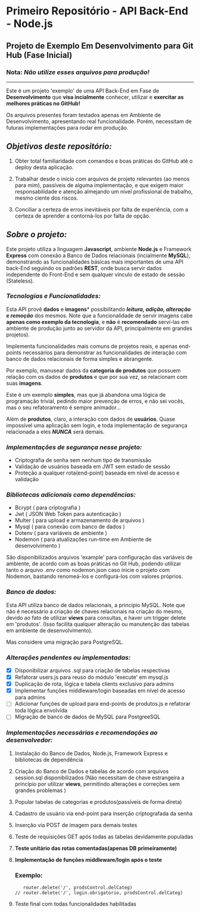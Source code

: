 # Primeiro Repositório - API Back-End - Node.js

## Projeto de Exemplo Em Desenvolvimento para Git Hub (Fase Inicial)

### Nota: ***Não utilize esses arquivos para produção!***
<hr>
Este é um projeto 'exemplo' de uma API Back-End em Fase de <b>Desenvolvimento</b> que <b>visa 
incialmente</b> conhecer, utilizar e <b>exercitar as melhores práticas no GitHub!</b>

Os arquivos presentes foram testados apenas em Ambiente de Desenvolvimento, apresentando real funcionalidade. Porém, 
necessitam de futuras implementações para rodar em produção.

## ***Objetivos deste repositório:***

1. Obter total familiaridade com comandos e boas práticas do GitHub até o deploy desta aplicação.

2. Trabalhar desde o início com arquivos de projeto relevantes (ao menos para mim), passíveis de alguma implementação, e que exigem maior responsabilidade e atenção almejando um nível profissional de trabalho, mesmo ciente dos riscos.

3. Conciliar a certeza de erros inevitáveis por falta de experiência, com a certeza de aprender a contorná-los por falta de opção.

## ***Sobre o projeto:***

  Este projeto utiliza a linguagem **Javascript**, ambiente **Node.js** e Framework **Express** com conexão a Banco de Dados relacionais (incialmente **MySQL**), demonstrando as funcionalidades básicas mais importantes de uma API back-End seguindo os padrões **REST**, onde busca servir dados independente do Front-End e sem qualquer vínculo de estado de sessão (Stateless).

### ***Tecnologias e Funcionalidades:***

Esta API provê **dados** e **imagens*** possibilitando ***leitura, adição, alteração e remoção*** dos mesmos.
Note que a funcionalidade de servir imagens cabe **apenas como exemplo da tecnologia**, e **não** é **recomendado** serví-las em ambiente de produção junto ao servidor da API, principalmente em grandes projetos).

Implementa funcionalidades mais comuns de projetos reais, e apenas 
end-points necessários para demonstrar as funcionalidades de interação com banco de dados relacionais de forma simples e abrangente.

Por exemplo, manusear dados da **categoria de produtos** que possuem relação com os dados de **produtos** e que por sua vez, se relacionam com suas **imagens**. 

Este é um exemplo **simples**, mas que já abandona uma lógica de programação trivial, pedindo maior prevenção de erros, e não sei vocês, mas o seu refatoramento é sempre animador... 

Além de **produtos**, claro, a interação com dados de **usuários**. Quase impossível uma aplicação sem login, e toda implementação de segurança relacionada a eles ***NUNCA*** será demais. 

### *Implementações de segurança nesse projeto:*

 - Criptografia de senha sem nenhum tipo de transmissão
 - Validação de usuários baseada em JWT sem estado de sessão
 - Proteção a qualquer rota(end-point) baseada em nível de acesso e validação

### *Bibliotecas adicionais como dependências:*

  + Bcrypt ( para criptografia )
  + Jwt ( JSON Web Token para autenticação )
  + Multer ( para upload e armazenamento de arquivos )
  + Mysql ( para conexão com banco de dados )
  + Dotenv ( para variáveis de ambiente )
  + Nodemon ( para atualizações run-time em Ambiente de desenvolvimento )

São disponibilizados arquivos 'example' para configuração das variáveis de ambiente,
de acordo com as boas práticas no Git Hub, podendo utilizar tanto
o arquivo .env como nodemon.json caso inicie o projeto com Nodemon, bastando renomeá-los e configurá-los com valores próprios.

### ***Banco de dados:***

Esta API utiliza banco de dados relacionais, a princípio MySQL. Note que não é necessário
a criação de chaves relacionais na criação do mesmo, devido ao fato de utilizar **views** para consultas, e haver um trigger delete em 'produtos'. (Isso facilita qualquer alteração ou manutenção das tabelas em ambiente de desenvolvimento).

Mas considere uma migração para PostgreSQL.

### ***Alterações pendentes ou implementadas:***

  - [x] Disponibilizar arquivos .sql para criação de tabelas respectivas
  - [x] Refatorar users.js para reuso do módulo 'execute' em mysql.js
  - [x] Duplicação de rota, lógica e tabela clients exclusivo para admins
  - [x] Implementar funções middleware/login baseadas em nível de acesso para admins
  - [ ] Adicionar funções de upload para end-points de produtos.js e refatorar toda lógica envolvida
  - [ ] Migração de banco de dados de MySQL para PostgreeSQL

### ***Implementações necessárias e recomendações ao desenvolvedor:***

  1. Instalação do Banco de Dados, Node.js, Framework Express e bibliotecas de dependência

  2. Criação do Banco de Dados e tabelas de acordo com arquivos session.sql disponibilizados (Não necessitam de chave estrangeira a princípio por utilizar **views**, permitindo alterações e correções sem grandes problemas )

  3. Popular tabelas de categorias e produtos(passíveis de forma direta)

  4. Cadastro de usuário via end-point para inserção criptografada da senha

  5. Inserção via POST de imagem para demais testes

  6. Teste de requisições GET após todas as tabelas devidamente populadas

  7. **Teste unitário das rotas comentadas(apenas DB primeiramente)**

  8. **Implementação de funções middleware/login após o teste**
      ### Exemplo:
      ```
         router.delete('/', prodsControl.delCateg)
      // router.delete('/', login.obrigatorio, prodsControl.delCateg) 
      ```

  9. Teste final com todas funcionalidades habilitadas

